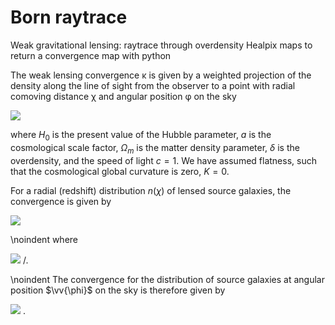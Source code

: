 # Born raytrace
Weak gravitational lensing: raytrace through overdensity Healpix maps to return a convergence map with python


The weak lensing convergence κ is given by a weighted projection of the density along the line of sight from the observer to a point with radial comoving distance χ and angular position φ on the sky

<img src="https://render.githubusercontent.com/render/math?math=\kappa(\vv{\phi}, \chi ) = \frac{3 H_0^2 \Omega_m}{2} \int_0^\chi  \frac{\chi' (\chi - \chi')}{\chi} \frac{\delta(\vv{\phi}, \chi')}{a(\chi')} \ \mathrm{d} \chi' ">

where $H_0$ is the present value of the Hubble parameter, $a$ is the cosmological scale factor, $\Omega_m$ is the matter density parameter, $\delta$ is the overdensity, and the speed of light $c=1$. We have assumed flatness, such that the cosmological global curvature is zero, $K=0$.

For a radial (redshift) distribution $n(\chi)$ of lensed source galaxies, the convergence is given by

<img src="https://render.githubusercontent.com/render/math?math=\kappa (\vv{\phi}) &= \int_0^\infty n(\chi) \kappa(\vv{\phi}, \chi ) \mathrm{d} \chi = \frac{3 H_0^2 \Omega_m}{2} \int_0^\infty \mathrm{d} \chi' f(\chi')  \chi' \frac{\delta(\vv{\phi}, \chi')}{a(\chi')} \ \  ">

\noindent where 

<img src="https://render.githubusercontent.com/render/math?math=f(\chi') = \int^{\infty}_{\chi^\prime}  \left( \frac{\chi - \chi^\prime}{\chi}\right)n(\chi) \mathrm{d} \chi  \  "> /.

\noindent The convergence for the distribution of source galaxies at angular position $\vv{\phi}$ on the sky is therefore given by

<img src="https://render.githubusercontent.com/render/math?math=\kappa(\vv{\phi}) = \frac{3 H_0^2 \Omega_m}{2} \int_0^\infty  \Big[ \int_0^\chi\frac{\chi' (\chi - \chi')}{\chi} \frac{\delta(\vv{\phi}, \chi')}{a(\chi')}  \mathrm{d} \chi'  \Big] n(\chi) \mathrm{d} \chi \  "> .
